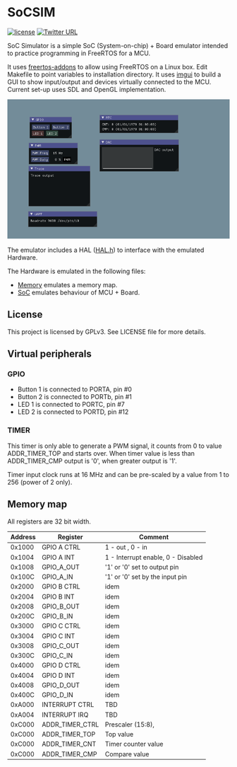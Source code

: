 # SoCSIM

[![license](https://img.shields.io/badge/license-GNU--3.0-green.svg)](https://github.com/mariusmm/RISC-V-TLM/blob/master/LICENSE)
[![Twitter URL](https://img.shields.io/twitter/url/http/shields.io.svg?style=social)](https://twitter.com/mariusmonton)

SoC Simulator is a simple SoC (System-on-chip) + Board emulator intended to practice programming in FreeRTOS
for a MCU. 

It uses [freertos-addons](https://github.com/michaelbecker/freertos-addons) to allow using FreeRTOS on a Linux box.
Edit Makefile to point variables to installation directory.
It uses [imgui](https://github.com/ocornut/imgui) to build a GUI to show input/output and devices virtually 
connected to the MCU. Current set-up uses SDL and OpenGL implementation.

![SoCSIM GUI](doc/SoCSIM.png)


The emulator includes a HAL ([HAL.h](SIM/HAL.h)) to interface with the emulated Hardware.

The Hardware is emulated in the following files:
- [Memory](SIMI/Memory.h) emulates a memory map. 
- [SoC](SIM/SoC.h) emulates behaviour of MCU + Board.  



## License

This project is licensed by GPLv3. See LICENSE file for more details.

## Virtual peripherals

### GPIO

- Button 1 is connected to PORTA, pin #0
- Button 2 is connected to PORTb, pin #1
- LED 1 is connected to PORTC, pin #7
- LED 2 is connected to PORTD, pin #12

### TIMER

This timer is only able to generate a PWM signal, it counts from 0 to value ADDR_TIMER_TOP and starts over. 
When timer value is less than ADDR_TIMER_CMP output is '0', when greater output is '1'. 

Timer input clock runs at 16 MHz and can be pre-scaled by a value from 1 to 256 (power of 2 only). 

## Memory map

All registers are 32 bit width.

| Address | Register | Comment |
| ---- | ---- | ---- |
| 0x1000 | GPIO A CTRL | 1 - out , 0 - in |
| 0x1004 | GPIO A INT | 1 - Interrupt enable, 0 - Disabled | 
| 0x1008 | GPIO_A_OUT | '1' or '0' set to output pin |
| 0x100C | GPIO_A_IN | '1' or '0' set by the input pin |
| 0x2000 | GPIO B CTRL | idem |
| 0x2004 | GPIO B INT | idem |
| 0x2008 | GPIO_B_OUT | idem |
| 0x200C | GPIO_B_IN | idem |
| 0x3000 | GPIO C CTRL | idem |
| 0x3004 | GPIO C INT | idem |
| 0x3008 | GPIO_C_OUT | idem |
| 0x300C | GPIO_C_IN | idem |
| 0x4000 | GPIO D CTRL | idem |
| 0x4004 | GPIO D INT | idem |
| 0x4008 | GPIO_D_OUT | idem |
| 0x400C | GPIO_D_IN | idem |
| 0xA000 | INTERRUPT CTRL | TBD |
| 0xA004 | INTERRUPT IRQ | TBD |
| 0xC000 | ADDR_TIMER_CTRL | Prescaler (15:8),  |
| 0xC000 | ADDR_TIMER_TOP | Top value |
| 0xC000 | ADDR_TIMER_CNT | Timer counter value |
| 0xC000 | ADDR_TIMER_CMP | Compare value |


